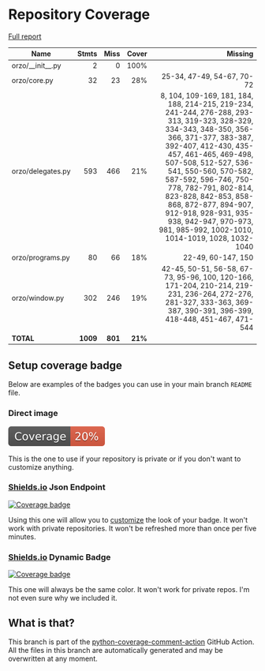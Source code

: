 # Repository Coverage

[Full report](https://htmlpreview.github.io/?https://github.com/InsightCenterNoodles/Orzo/blob/python-coverage-comment-action-data/htmlcov/index.html)

| Name                 |    Stmts |     Miss |   Cover |   Missing |
|--------------------- | -------: | -------: | ------: | --------: |
| orzo/\_\_init\_\_.py |        2 |        0 |    100% |           |
| orzo/core.py         |       32 |       23 |     28% |25-34, 47-49, 54-67, 70-72 |
| orzo/delegates.py    |      593 |      466 |     21% |8, 104, 109-169, 181, 184, 188, 214-215, 219-234, 241-244, 276-288, 293-313, 319-323, 328-329, 334-343, 348-350, 356-366, 371-377, 383-387, 392-407, 412-430, 435-457, 461-465, 469-498, 507-508, 512-527, 536-541, 550-560, 570-582, 587-592, 596-746, 750-778, 782-791, 802-814, 823-828, 842-853, 858-868, 872-877, 894-907, 912-918, 928-931, 935-938, 942-947, 970-973, 981, 985-992, 1002-1010, 1014-1019, 1028, 1032-1040 |
| orzo/programs.py     |       80 |       66 |     18% |22-49, 60-147, 150 |
| orzo/window.py       |      302 |      246 |     19% |42-45, 50-51, 56-58, 67-73, 95-96, 100, 120-166, 171-204, 210-214, 219-231, 236-264, 272-276, 281-327, 333-363, 369-387, 390-391, 396-399, 418-448, 451-467, 471-544 |
|            **TOTAL** | **1009** |  **801** | **21%** |           |


## Setup coverage badge

Below are examples of the badges you can use in your main branch `README` file.

### Direct image

[![Coverage badge](https://raw.githubusercontent.com/InsightCenterNoodles/Orzo/python-coverage-comment-action-data/badge.svg)](https://htmlpreview.github.io/?https://github.com/InsightCenterNoodles/Orzo/blob/python-coverage-comment-action-data/htmlcov/index.html)

This is the one to use if your repository is private or if you don't want to customize anything.

### [Shields.io](https://shields.io) Json Endpoint

[![Coverage badge](https://img.shields.io/endpoint?url=https://raw.githubusercontent.com/InsightCenterNoodles/Orzo/python-coverage-comment-action-data/endpoint.json)](https://htmlpreview.github.io/?https://github.com/InsightCenterNoodles/Orzo/blob/python-coverage-comment-action-data/htmlcov/index.html)

Using this one will allow you to [customize](https://shields.io/endpoint) the look of your badge.
It won't work with private repositories. It won't be refreshed more than once per five minutes.

### [Shields.io](https://shields.io) Dynamic Badge

[![Coverage badge](https://img.shields.io/badge/dynamic/json?color=brightgreen&label=coverage&query=%24.message&url=https%3A%2F%2Fraw.githubusercontent.com%2FInsightCenterNoodles%2FOrzo%2Fpython-coverage-comment-action-data%2Fendpoint.json)](https://htmlpreview.github.io/?https://github.com/InsightCenterNoodles/Orzo/blob/python-coverage-comment-action-data/htmlcov/index.html)

This one will always be the same color. It won't work for private repos. I'm not even sure why we included it.

## What is that?

This branch is part of the
[python-coverage-comment-action](https://github.com/marketplace/actions/python-coverage-comment)
GitHub Action. All the files in this branch are automatically generated and may be
overwritten at any moment.